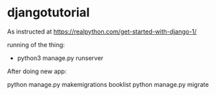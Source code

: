 # djangotutorial


As instructed at https://realpython.com/get-started-with-django-1/ 

running of the thing: 

* python3 manage.py runserver


After doing new app:


python manage.py makemigrations booklist
python manage.py migrate

